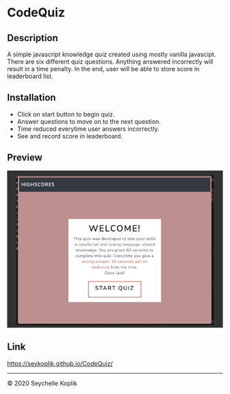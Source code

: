 # CodeQuiz

## Description

A simple javascript knowledge quiz created using mostly vanilla javascipt. There are six different quiz questions. Anything answered incorrectly will result in a time penalty. In the end, user will be able to store score in leaderboard list.

## Installation

* Click on start button to begin quiz.
* Answer questions to move on to the next question.
* Time reduced everytime user answers incorrectly.
* See and record score in leaderboard.

## Preview

![alt text](codequiz.png)

## Link

https://seykoplik.github.io/CodeQuiz/

--- 
© 2020 Seychelle Koplik